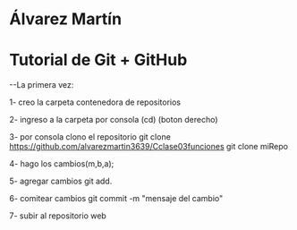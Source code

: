 ﻿# Álvarez Martín
# Tutorial de Git + GitHub


--La primera vez:

1- creo la carpeta contenedora de repositorios

2- ingreso a la carpeta por consola (cd) (boton derecho)

3- por consola clono el repositorio
		git clone https://github.com/alvarezmartin3639/Cclase03funciones
		git clone miRepo

4- hago los cambios(m,b,a);

5- agregar cambios 
		git add.

6- comitear cambios
		git commit -m "mensaje del cambio"

7- subir al repositorio web